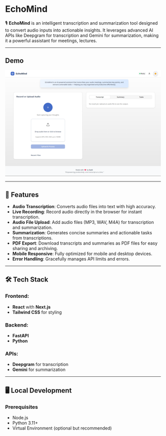 # EchoMind

🎙️ **EchoMind** is an intelligent transcription and summarization tool designed to convert audio inputs into actionable insights. It leverages advanced AI APIs like Deepgram for transcription and Gemini for summarization, making it a powerful assistant for meetings, lectures.

---

## Demo

![EchoMind Demo](screenshot.png)

---

## 🚀 Features

- **Audio Transcription**: Converts audio files into text with high accuracy.
- **Live Recording**: Record audio directly in the browser for instant transcription.
- **Audio File Upload**: Add audio files (MP3, WAV, M4A) for transcription and summarization.
- **Summarization**: Generates concise summaries and actionable tasks from transcriptions.
- **PDF Export**: Download transcripts and summaries as PDF files for easy sharing and archiving.
- **Mobile Responsive**: Fully optimized for mobile and desktop devices.
- **Error Handling**: Gracefully manages API limits and errors.

---

## 🛠️ Tech Stack

### Frontend:
- **React** with **Next.js**
- **Tailwind CSS** for styling

### Backend:
- **FastAPI**
- **Python**

### APIs:
- **Deepgram** for transcription
- **Gemini** for summarization

---

## 🖥️ Local Development

### Prerequisites
- Node.js
- Python 3.11+
- Virtual Environment (optional but recommended)
